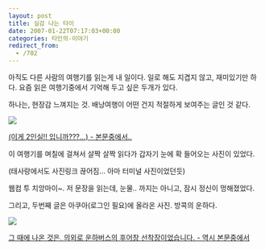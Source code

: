 ```yaml
---
layout: post
title: 실감 나는 타이
date: 2007-01-22T07:17:03+00:00
categories: 타인의-이야기
redirect_from:
  - /702
---
```


아직도 다른 사람의 여행기를 읽는게 내 일이다. 일로 해도 지겹지 않고, 재미있기만 하다. 요즘 읽은 여행기중에서 기억해 두고 싶은 두개가 있다.

하나는, 현장감 느껴지는 것. 배낭여행이 어떤 건지 적절하게 보여주는 글인 것 같다.

<a href="http://thailove.net/bbs/board.php?bo_table=mytravel2&amp;wr_id=17411&amp;sca=&amp;sfl=mb_id%2C1&amp;stx=yhis17&amp;page=2"><img src="http://thumb.egloos.net/fastimg/http://pds14.egloos.com/pds/200902/15/15/a0112515_4997ab3299b9a.jpg" />

(이게 2인실!! 입니까???...) - 본문중에서.. </a>

이 여행기를 며칠에 걸쳐서 살짝 살짝 읽다가 갑자기 눈에 확 들어오는 사진이 있었다.

(태사랑에서도 사진링크 끊어짐... 아마 터미널 사진이었던듯)

웹컴 투 치앙마이~. 저 문장을 읽는데, 눈물.. 까지는 아니고, 잠시 정신이 멍해졌었다.

그리고, 두번째 글은 아쿠아(로그인 필요)에 올라온 사진. 방콕의 운하다.

<a href="http://aq.co.kr/aqboard/read.php?b_code=aq-hoogi&amp;ab_id=516391"><a href="http://jinto.pe.kr/702/img_2903" rel="attachment wp-att-2891"><img src="http://jinto.pe.kr/wp-content/uploads/2007/01/IMG_2903.jpg" /></a></a>

<a href="http://aq.co.kr/info/thailand/132664">그 때에 나온 것은, 의외로 운하버스의 후어창 선착장이었습니다. - 역시 본문중에서</a>
